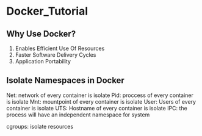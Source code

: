 # Docker_Tutorial


Why Use Docker?
-------------------
1. Enables Efficient Use Of Resources
2. Faster Software Delivery Cycles
3. Application Portability

Isolate Namespaces in Docker
--------------------------------
Net: network of every container is isolate
Pid: proccess of every container is isolate
Mnt: mountpoint of every container is isolate
User: Users of every container is isolate
UTS: Hostname of every container is isolate
IPC: the process will have an independent namespace for system

cgroups: isolate resources

